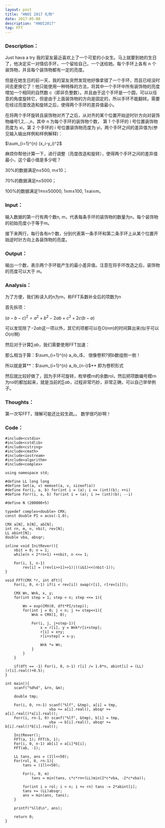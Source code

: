 ```yaml
---
layout: post
title: "HNOI 2017 礼物"
date: 2017-05-08
description: "HNOI2017"
tag: FFT
---
```


### **Description**：
Just hava a try
我的室友最近喜欢上了一个可爱的小女生。马上就要到她的生日了，他决定买一对情侣手环，一个留给自己，一个送给她。每个手环上各有 n 个装饰物，并且每个装饰物都有一定的亮度。

但是在她生日的前一天，我的室友突然发现他好像拿错了一个手环，而且已经没时间去更换它了！他只能使用一种特殊的方法，将其中一个手环中所有装饰物的亮度增加一个相同的自然数 c（即非负整数）。并且由于这个手环是一个圆，可以以任意的角度旋转它，但是由于上面装饰物的方向是固定的，所以手环不能翻转。需要在经过亮度改造和旋转之后，使得两个手环的差异值最小。

在将两个手环旋转且装饰物对齐了之后，从对齐的某个位置开始逆时针方向对装饰物编号1,2,…,n，其中 n 为每个手环的装饰物个数， 第 1 个手环的 i 号位置装饰物亮度为 xi，第 2 个手环的 i 号位置装饰物亮度为 yi，两个手环之间的差异值为(参见输入输出样例和样例解释)：

$\sum_{i=1}^{n}  (x_i-y_i)^2$

麻烦你帮他计算一下，进行调整（亮度改造和旋转），使得两个手环之间的差异值最小，这个最小值是多少呢？

30%的数据满足n≤500, m≤10；

70%的数据满足n≤5000；

100%的数据满足1≤n≤50000, 1≤m≤100, 1≤ai≤m。

### **Input**：
输入数据的第一行有两个数n, m，代表每条手环的装饰物的数量为n，每个装饰物的初始亮度小于等于m。

接下来两行，每行各有n个数，分别代表第一条手环和第二条手环上从某个位置开始逆时针方向上各装饰物的亮度。

### **Output**：
输出一个数，表示两个手环能产生的最小差异值。注意在将手环改造之后，装饰物的亮度可以大于 m。

### **Analysis**：
为了方便，我们称读入的n为rn，称FFT系数补全后的项数为n

首先拆项：

$(a-b-c)^2 = a^2+b^2-2ab+c^2+2c(b-a)$

可以发现除了$-2ab$这一项以外，其它的项都可以在$O(nm)$的时间算出来(似乎可以$O(n)$啊)

然后对于计算$\sum ab$，我们需要使用FFT加速：

那么相当于算：$\sum_{i=1}^{n} a_ib_i$，
很像卷积?把$b$数组倒一倒！

所以就是算**：$\sum_{i=1}^{n} a_ib_{n-i}$**
即为卷积形式

然后就比较好做了，因为手环可旋转，枚举模rn的余数rol，然后把项数编号模rn为rol的都加起来，就是当前的$\sum ab$，过程非常巧妙，非常正确，可以自己举举例子。

### **Thoughts**：
第一次写FFT，理解可能还比较生疏。。
数学很巧妙啊！

### **Code**：

	#include<cstdio>
	#include<cstdlib>
	#include<cstring>
	#include<cmath>
	#include<iostream>
	#include<algorithm>
	#include<complex>
	
	using namespace std;
	
	#define LL long long
	#define Set(a, v) memset(a, v, sizeof(a))
	#define For(i, a, b) for(int i = (a); i <= (int)(b); ++i)
	#define Forr(i, a, b) for(int i = (a); i >= (int)(b); --i)
	
	#define N (200000+5)
	
	typedef complex<double> CMX;
	const double PI = acos(-1.0);
	
	CMX a[N], b[N], ab[N];
	int rn, m, n, nbit, rev[N];
	LL abint[N];
	double vba, absqr;
	
	inline void InitRever(){
	    nbit = 0; n = 1;
	    while(n < 2*rn+1) ++nbit, n <<= 1;
	
	    For(i, 1, n-1)
	        rev[i] = (rev[i>>1]>>1)|((i&1)<<(nbit-1));
	}
	
	void FFT(CMX *r, int dft){
	    For(i, 0, n-1) if(i < rev[i]) swap(r[i], r[rev[i]]);
	    
	    CMX Wn, Wnk, x, y;
	    for(int step = 1; step < n; step <<= 1){
	        
	        Wn = exp(CMX(0, dft*PI/step));
	        for(int j = 0; j < n; j += step<<1){
	            Wnk = CMX(1, 0);
	
	            For(i, j, j+step-1){
	                x = r[i], y = Wnk*r[i+step];
	                r[i] = x+y;
	                r[i+step] = x-y;
	
	                Wnk *= Wn;
	            }
	        }
	    }
	
	    if(dft == -1) For(i, 0, n-1) r[i] /= 1.0*n, abint[i] = (LL)(r[i].real()+0.5);
	}
	
	int main(){
	    scanf("%d%d", &rn, &m);
	
	    double tmp;
	
	    For(i, 0, rn-1) scanf("%lf", &tmp), a[i] = tmp, 
	                    vba += a[i].real(), absqr += a[i].real()*a[i].real();
	    Forr(i, rn-1, 0) scanf("%lf", &tmp), b[i] = tmp, 
	                    vba -= b[i].real(), absqr += b[i].real()*b[i].real();
	    
	    InitRever();
	    FFT(a, 1); FFT(b, 1);
	    For(i, 0, n-1) ab[i] = a[i]*b[i];
	    FFT(ab, -1);
	
	    LL tans, ans = (1ll<<50);
	    For(rol, 0, rn-1){
	        tans = (1ll<<50);
	
	        For(c, 0, m)
	            tans = min(tans, c*c*rn+(LL)min(2*c*vba, -2*c*vba));
	
	        for(int i = rol; i < n; i += rn) tans -= 2*abint[i];
	        tans += (LL)absqr;
	        ans = min(ans, tans);
	    }
	
	    printf("%lld\n", ans);
	
	    return 0;
	}
